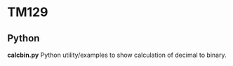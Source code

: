# TM129


## Python

**calcbin.py**
Python utility/examples to show calculation of decimal to binary.

